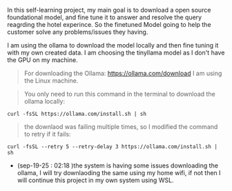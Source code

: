 In this self-learning project, my main goal is to download a open source foundational model, and fine tune it to answer and resolve the query reagrding the hotel experince.
So the finetuned Model going to help the customer solve any problems/issues they having.

I am using the ollama to download the model locally and then fine tuning it with my own created data. 
I am choosing the tinyllama model as I don't have the GPU on my machine. 

>For downloading the Ollama: https://ollama.com/download 
I am using the Linux machine.

>You only need to run this command in the terminal to download the ollama locally: 

```
curl -fsSL https://ollama.com/install.sh | sh
```

>the downlaod was failing multiple times, so I modified the command to retry if it fails:

```
curl -fsSL --retry 5 --retry-delay 3 https://ollama.com/install.sh | sh
```

- (sep-19-25 : 02:18 )the system is having some issues downloading the ollama, I will try downlaoding the same using my home wifi, if not then I will continue this project in my own system using WSL. 

